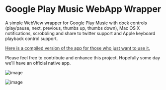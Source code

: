 Google Play Music WebApp Wrapper
===================

A simple WebView wrapper for Google Play Music with dock controls (play/pause, next, previous, thumbs up, thumbs down), Mac OS X notifications, scrobbling and share to twitter support and Apple keyboard playback control support.

[Here is a compiled version of the app for those who just want to use it.](http://dev.blakerdesign.com/misc/GooglePlayMusic.zip)

Please feel free to contribute and enhance this project. Hopefully some day we'll have an official native app.

![image](http://dev.blakerdesign.com/misc/img/gpmwrapper-notification.png?v=2)

![image](http://dev.blakerdesign.com/misc/img/gpmwrapper-docktasks.png?v=2)
